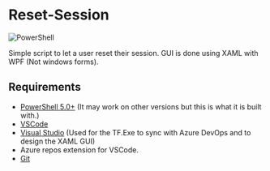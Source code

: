 # Reset-Session

![PowerShell](https://img.shields.io/badge/language-PowerShell%205.0+-blue.svg?style=flat-square)

Simple script to let a user reset their session. GUI is done using XAML with WPF (Not windows forms).

## Requirements

* [PowerShell 5.0+](https://docs.microsoft.com/en-us/skypeforbusiness/set-up-your-computer-for-windows-powershell/download-and-install-windows-powershell-5-1) (It may work on other versions but this is what it is built with.)
* [VSCode](https://code.visualstudio.com/Download)
* [Visual Studio](https://visualstudio.microsoft.com/thank-you-downloading-visual-studio/?sku=Community&rel=15) (Used for the TF.Exe to sync with Azure DevOps and to design the XAML GUI)
* Azure repos extension for VSCode.
* [Git](https://git-scm.com/downloads)
  